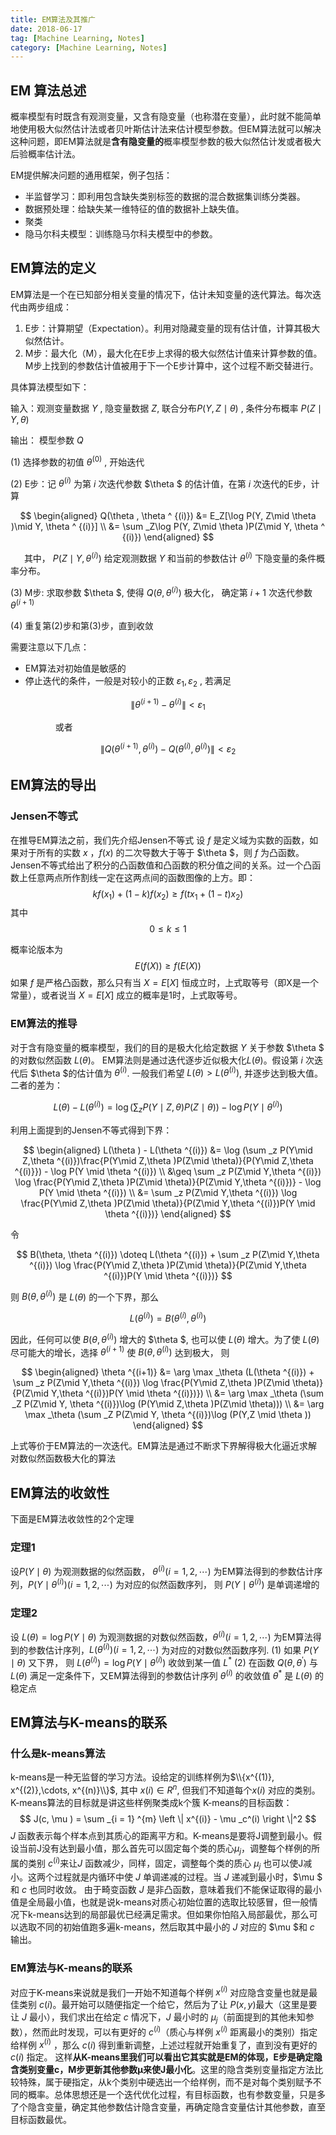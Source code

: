 ```yaml
---
title: EM算法及其推广
date: 2018-06-17
tag: [Machine Learning, Notes]
category: [Machine Learning, Notes]
---
```

## EM 算法总述
概率模型有时既含有观测变量，又含有隐变量（也称潜在变量），此时就不能简单地使用极大似然估计法或者贝叶斯估计法来估计模型参数。但EM算法就可以解决这种问题，即EM算法就是**含有隐变量的**概率模型参数的极大似然估计发或者极大后验概率估计法。

EM提供解决问题的通用框架，例子包括：
- 半监督学习：即利用包含缺失类别标签的数据的混合数据集训练分类器。
- 数据预处理：给缺失某一维特征的值的数据补上缺失值。
- 聚类
- 隐马尔科夫模型：训练隐马尔科夫模型中的参数。

## EM算法的定义

EM算法是一个在已知部分相关变量的情况下，估计未知变量的迭代算法。每次迭代由两步组成：
1. E步：计算期望（Expectation）。利用对隐藏变量的现有估计值，计算其极大似然估计。
2. M步：最大化（M），最大化在E步上求得的极大似然估计值来计算参数的值。M步上找到的参数估计值被用于下一个E步计算中，这个过程不断交替进行。

具体算法模型如下：

输入：观测变量数据 $Y$ , 隐变量数据 $Z$, 联合分布$P(Y, Z\mid \theta)$ , 条件分布概率 $P(Z \mid Y, \theta)$

输出： 模型参数 $Q$

(1) 选择参数的初值 $\theta ^ {(0)}$ , 开始迭代

(2) E步：记 $\theta ^ {(i)}$ 为第 $i$ 次迭代参数 $\theta $ 的估计值，在第 $i$ 次迭代的E步，计算 

$$
\begin{aligned}
Q(\theta , \theta ^ {(i)}) &= E_Z[\log P(Y, Z\mid \theta )\mid Y, \theta ^ {(i)}] \\
&= \sum _Z\log P(Y, Z\mid \theta )P(Z\mid Y, \theta ^ {(i)})
\end{aligned}
$$

&ensp; &ensp; 其中， $P(Z\mid Y, \theta ^ {(i)})$ 给定观测数据 $Y$ 和当前的参数估计 $\theta ^ {(i)}$ 下隐变量的条件概率分布。

(3) M步: 求取参数 $\theta $, 使得 $Q(\theta , \theta ^ {(i)})$ 极大化， 确定第 $i+1$ 次迭代参数 $\theta ^{(i+1)}$

(4) 重复第(2)步和第(3)步，直到收敛

需要注意以下几点：
- EM算法对初始值是敏感的
- 停止迭代的条件，一般是对较小的正数 $\varepsilon _1, \varepsilon _2$ , 若满足

$$
\left \|  \theta ^ {(i+1)} -  \theta ^ {(i)}\right \| < \varepsilon _1
$$

&ensp; &ensp;&ensp; &ensp;&ensp; &ensp;&ensp; &ensp;或者

$$
\left \| Q(\theta ^ {(i+1)} ,  \theta ^ {(i)}) - Q(\theta ^ {(i)} , \theta ^ {(i)})\right \| < \varepsilon _2
$$

## EM算法的导出
### Jensen不等式
在推导EM算法之前，我们先介绍Jensen不等式
设 $f$ 是定义域为实数的函数，如果对于所有的实数 $x$ ，$f(x)$ 的二次导数大于等于 $\theta $，则 $f$ 为凸函数。
Jensen不等式给出了积分的凸函数值和凸函数的积分值之间的关系。过一个凸函数上任意两点所作割线一定在这两点间的函数图像的上方。即：
$$
kf(x_1) + (1 - k)f(x_2) \geq f(tx_1 + (1 - t)x_2)
$$
其中 $$ 0 \leq k \leq 1 $$

概率论版本为
$$
E(f(X)) \geq f(E(X))
$$
如果 $f$ 是严格凸函数，那么只有当 $X=E[X]$ 恒成立时，上式取等号（即X是一个常量），或者说当 $X=E[X]$ 成立的概率是1时，上式取等号。

### EM算法的推导
对于含有隐变量的概率模型，我们的目的是极大化给定数据 $Y$ 关于参数 $\theta $ 的对数似然函数 $L(\theta )$。 EM算法则是通过迭代逐步近似极大化$L(\theta )$。假设第 $i$ 次迭代后 $\theta $的估计值为 $\theta ^{(i)}$. 一般我们希望 $L(\theta ) > L(\theta ^{(i)})$, 并逐步达到极大值。二者的差为：

$$
L(\theta ) - L(\theta ^{(i)}) = \log (\sum _z P(Y\mid Z,\theta )P(Z\mid \theta)) - \log P(Y \mid \theta ^{(i)})
$$

利用上面提到的Jensen不等式得到下界：

$$
\begin{aligned}
L(\theta ) - L(\theta ^{(i)}) &= \log (\sum _z P(Y\mid Z,\theta ^{(i)})\frac{P(Y\mid Z,\theta )P(Z\mid \theta)}{P(Y\mid Z,\theta ^{(i)}}) - \log P(Y \mid \theta ^{(i)}) \\
&\geq \sum _z P(Z\mid Y,\theta ^{(i)}) \log \frac{P(Y\mid Z,\theta )P(Z\mid \theta)}{P(Z\mid Y,\theta ^{(i)})} - \log P(Y \mid \theta ^{(i)}) \\
&= \sum _z P(Z\mid Y,\theta ^{(i)}) \log \frac{P(Y\mid Z,\theta )P(Z\mid \theta)}{P(Z\mid Y,\theta ^{(i)})P(Y \mid \theta ^{(i)})}
\end{aligned}
$$

令 

$$
B(\theta, \theta ^{(i)}) \doteq L(\theta ^{(i)}) + \sum _z P(Z\mid Y,\theta ^{(i)}) \log \frac{P(Y\mid Z,\theta )P(Z\mid \theta)}{P(Z\mid Y,\theta ^{(i)})P(Y \mid \theta ^{(i)})} 
$$

则 $B(\theta, \theta ^{(i)})$ 是 $L(\theta)$ 的一个下界，那么

$$
L(\theta ^{(i)}) = B(\theta ^{(i)}, \theta ^{(i)})
$$

因此，任何可以使 $B(\theta, \theta ^{(i)})$ 增大的 $\theta $, 也可以使 $L(\theta )$ 增大。为了使 $L(\theta )$ 尽可能大的增长，选择 $\theta ^{(i+1)}$ 使  $B(\theta, \theta ^{(i)})$ 达到极大， 则

$$
\begin{aligned}
\theta ^{(i+1)} &= \arg \max _\theta (L(\theta ^{(i)}) + \sum _z P(Z\mid Y,\theta ^{(i)}) \log \frac{P(Y\mid Z,\theta )P(Z\mid \theta)}{P(Z\mid Y,\theta ^{(i)})P(Y \mid \theta ^{(i)})}) \\
&= \arg \max _\theta (\sum _Z P(Z\mid Y, \theta ^{(i)})\log (P(Y\mid Z,\theta )P(Z\mid \theta))) \\
&= \arg \max _\theta (\sum _Z P(Z\mid Y, \theta ^{(i)})\log (P(Y,Z \mid \theta ))
\end{aligned}
$$

上式等价于EM算法的一次迭代。EM算法是通过不断求下界解得极大化逼近求解对数似然函数极大化的算法

## EM算法的收敛性
下面是EM算法收敛性的2个定理
### 定理1
设$P(Y\mid \theta)$ 为观测数据的似然函数， $\theta ^{(i)} (i = 1, 2,\cdots)$ 为EM算法得到的参数估计序列，$P(Y \mid \theta ^{(i)}) (i = 1, 2, \cdots)$ 为对应的似然函数序列， 则 $P(Y \mid \theta ^{(i)})$ 是单调递增的

### 定理2
设 $L(\theta ) = \log P(Y\mid \theta)$ 为观测数据的对数似然函数，$\theta ^{(i)} (i = 1, 2,\cdots)$ 为EM算法得到的参数估计序列，$L(\theta ^{(i)}) (i = 1, 2, \cdots)$ 为对应的对数似然函数序列.
(1) 如果 $P(Y\mid \theta)$ 又下界， 则 $L(\theta ^{(i)}) = \log P(Y\mid \theta ^{(i)})$ 收敛到某一值 $L^{\ast }$
(2) 在函数 $Q(\theta, \theta ^{'})$ 与 $L(\theta )$ 满足一定条件下，又EM算法得到的参数估计序列 $\theta ^{(i)}$ 的收敛值 $\theta ^{\ast }$ 是 $L(\theta )$ 的稳定点

## EM算法与K-means的联系
### 什么是k-means算法
k-means是一种无监督的学习方法。设给定的训练样例为$\\{x^{(1)}, x^{(2)},\cdots, x^{(n)}\\}$, 其中 $x{(i)} \in R^n$, 但我们不知道每个$x{(i)}$ 对应的类别。K-means算法的目标就是讲这些样例聚类成k个簇
K-means的目标函数：
$$
J(c, \mu ) = \sum _{i = 1} ^{m}  \left \| x^{(i)} - \mu _c^(i) \right \|^2
$$
$J$ 函数表示每个样本点到其质心的距离平方和。K-means是要将J调整到最小。假设当前J没有达到最小值，那么首先可以固定每个类的质心$μ_j$，调整每个样例的所属的类别 $c^(i)$来让$J$ 函数减少，同样，固定，调整每个类的质心 $μ_j$ 也可以使J减小。这两个过程就是内循环中使 $J$ 单调递减的过程。当 $J$ 递减到最小时，$\mu $ 和 $c$ 也同时收敛。
由于畸变函数 $J$ 是非凸函数，意味着我们不能保证取得的最小值是全局最小值，也就是说k-means对质心初始位置的选取比较感冒，但一般情况下k-means达到的局部最优已经满足需求。但如果你怕陷入局部最优，那么可以选取不同的初始值跑多遍k-means，然后取其中最小的 $J$ 对应的 $\mu $和 $c$ 输出。
### EM算法与K-means的联系
对应于K-means来说就是我们一开始不知道每个样例 $x^(i)$ 对应隐含变量也就是最佳类别 $c(i)$。最开始可以随便指定一个给它，然后为了让 $P(x,y)$最大（这里是要让 $J$ 最小），我们求出在给定 $c$ 情况下，$J$ 最小时的 $μ_j$（前面提到的其他未知参数），然而此时发现，可以有更好的 $c^(i)$（质心与样例 $x^(i)$ 距离最小的类别）指定给样例 $x^(i)$ ，那么 $c(i)$ 得到重新调整，上述过程就开始重复了，直到没有更好的 $c(i)$ 指定。
这样**从K-means里我们可以看出它其实就是EM的体现，E步是确定隐含类别变量c，M步更新其他参数μ来使J最小化**。这里的隐含类别变量指定方法比较特殊，属于硬指定，从k个类别中硬选出一个给样例，而不是对每个类别赋予不同的概率。总体思想还是一个迭代优化过程，有目标函数，也有参数变量，只是多了个隐含变量，确定其他参数估计隐含变量，再确定隐含变量估计其他参数，直至目标函数最优。
